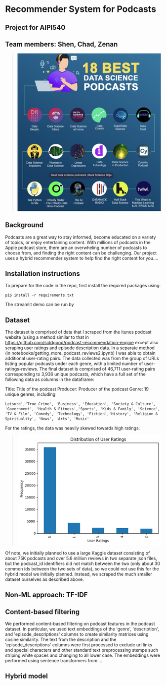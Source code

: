 # Recommender System for Podcasts
## Project for AIPI540
## Team members: Shen, Chad, Zenan

>![img.jpg](assets/bestdspods.jpg)

## Background
Podcasts are a great way to stay informed, become educated on a variety of topics, or enjoy entertaining content. With millions of podcasts in the Apple podcast store, there are an overwheling number of podcasts to choose from, and finding the right content can be challenging. Our project uses a hybrid recommender system to help find the right content for you....

## Installation instructions

To prepare for the code in the repo, first install the required packages using:

```
pip install -r requirements.txt
```

The streamlit demo can be run by

## Dataset
The dataset is comprised of data that I scraped from the itunes podcast website (using a method similar to that in https://github.com/siddgood/podcast-recommendation-engine except also scraping user ratings and episode description data. In a separate method (in notebooks/getting_more_podcast_reviews2.ipynb) I was able to obtain additional user-rating pairs. The data collected was from the group of URLs listing popular podcasts under each genre, with a limited number of user-ratings-reviews. The final dataset is comprised of 46,711 user-rating pairs corresponding to 3,936 unique podcasts, which have a full set of the following data as columns in the dataframe:

Title: Title of the podcast
Producer: Producer of the podcast
Genre: 19 unique genres, including

    Leisure','True Crime', 'Business', 'Education', 'Society & Culture', 'Government', 'Health & Fitness','Sports', 'Kids & Family', 'Science', 'TV & Film', 'Comedy', 'Technology', 'Fiction','History', 'Religion & Spirituality', 'News', 'Arts', 'Music'

For the ratings, the data was heavily skewed towards high ratings:
    

>![img.png](assets/user_ratings_podcasts.png)

Of note, we initially planned to use a large Kaggle dataset consisting of about 75K podcasts and over 5.6 million reviews in two separate json files, but the podcast_id identifiers did not match between the two (only about 30 common ids between the two sets of data), so we could not use this for the hybrid model we initially planned. Instead, we scraped the much smaller dataset ourselves as described above. 

## Non-ML approach: TF-IDF




## Content-based filtering
We performed content-based filtering on podcast features in the podcast dataset. In particular, we used text embeddings of the 'genre', 'description', and 'episode_descriptions' columns to create similarity matrices using cosine similarity. The text from the description and the 'episode_descriptions' columns were first processed to exclude url links and special characters and other standard text preprocessing stemps such striping white spaces and changing to all lower case. The embeddings were performed using sentence transformers from ....





## Hybrid model



